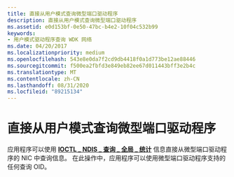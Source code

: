 ```yaml
---
title: 直接从用户模式查询微型端口驱动程序
description: 直接从用户模式查询微型端口驱动程序
ms.assetid: e0d153bf-0e50-47bc-b4e2-10f04c532b99
keywords:
- 用户模式驱动程序查询 WDK 网络
ms.date: 04/20/2017
ms.localizationpriority: medium
ms.openlocfilehash: 543e8e0da7f2cd9db4418f0a1d773be12ae88446
ms.sourcegitcommit: f500ea2fbfd3e849eb82ee67d011443bff3e2b4c
ms.translationtype: MT
ms.contentlocale: zh-CN
ms.lasthandoff: 08/31/2020
ms.locfileid: "89215134"
---
```

# <a name="querying-a-miniport-driver-directly-from-user-mode"></a>直接从用户模式查询微型端口驱动程序





应用程序可以使用 [**IOCTL \_ NDIS \_ 查询 \_ 全局 \_ 统计**](/previous-versions/windows/hardware/network/ff548975(v=vs.85)) 信息直接从微型端口驱动程序的 NIC 中查询信息。 在此操作中，应用程序可以使用微型端口驱动程序支持的任何查询 OID。

 

